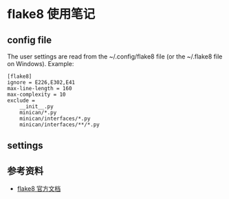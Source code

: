 # flake8 使用笔记

## config file

The user settings are read from the ~/.config/flake8 file (or the ~/.flake8 file on Windows). Example:

```text
[flake8]
ignore = E226,E302,E41
max-line-length = 160
max-complexity = 10
exclude =
    __init__.py
    minican/*.py
    minican/interfaces/*.py
    minican/interfaces/**/*.py
```

## settings

## 参考资料

- [flake8 官方文档][1]

  [1]: https://flake8.pycqa.org/en/2.5.5/config.html
